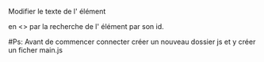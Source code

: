 Modifier le texte de l' élément <p> en <<Bonjour>> par la recherche de l' élément par son id.

#Ps: Avant de commencer connecter créer un nouveau dossier js et y  créer un ficher main.js